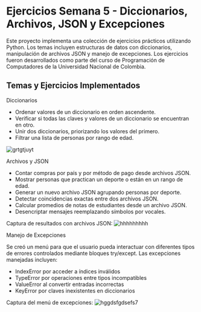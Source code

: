 # Ejercicios Semana 5 - Diccionarios, Archivos, JSON y Excepciones

Este proyecto implementa una colección de ejercicios prácticos utilizando Python. Los temas incluyen estructuras de datos con diccionarios, manipulación de archivos JSON y manejo de excepciones. Los ejercicios fueron desarrollados como parte del curso de Programación de Computadores de la Universidad Nacional de Colombia.


## Temas y Ejercicios Implementados

Diccionarios

- Ordenar valores de un diccionario en orden ascendente.
- Verificar si todas las claves y valores de un diccionario se encuentran en otro.
- Unir dos diccionarios, priorizando los valores del primero.
- Filtrar una lista de personas por rango de edad.

![grtgtjuyt](https://github.com/user-attachments/assets/a79777b2-3c1f-4740-85a0-13d9c7eec193)


Archivos y JSON

- Contar compras por país y por método de pago desde archivos JSON.
- Mostrar personas que practican un deporte o están en un rango de edad.
- Generar un nuevo archivo JSON agrupando personas por deporte.
- Detectar coincidencias exactas entre dos archivos JSON.
- Calcular promedios de notas de estudiantes desde un archivo JSON.
- Desencriptar mensajes reemplazando símbolos por vocales.

Captura de resultados con archivos JSON:
![hhhhhhhhh](https://github.com/user-attachments/assets/16372f8b-ec89-4369-9f19-e03ab07e1bf7)

Manejo de Excepciones

Se creó un menú para que el usuario pueda interactuar con diferentes tipos de errores controlados mediante bloques try/except. Las excepciones manejadas incluyen:

- IndexError por acceder a índices inválidos
- TypeError por operaciones entre tipos incompatibles
- ValueError al convertir entradas incorrectas
- KeyError por claves inexistentes en diccionarios

Captura del menú de excepciones:
![hggdsfgdsefs7](https://github.com/user-attachments/assets/e96cdcec-0904-4bc9-9a7b-a4bd6d619c87)


